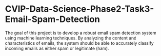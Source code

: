 # CVIP-Data-Science-Phase2-Task3-Email-Spam-Detection
The goal of this project is to develop a robust email spam detection system using machine learning techniques. By analyzing the content and characteristics of emails, the system should be able to accurately classify incoming emails as either spam or legitimate (ham).
